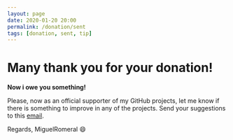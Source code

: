 ```yaml
---
layout: page
date: 2020-01-20 20:00
permalink: /donation/sent
tags: [donation, sent, tip]
---
```


# Many thank you for your donation!

**Now i owe you something!**

Please, now as an official supporter of my GitHub projects, let me know if there is something to improve in any of the projects.
Send your suggestions to this [email](miguel.romeral@hotmail.com).

Regards, MiguelRomeral 😄